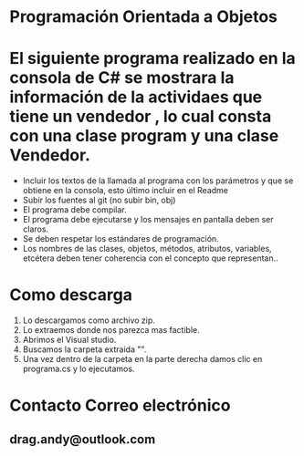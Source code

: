 # Programación Orientada a Objetos 

<h1>  El siguiente programa realizado en la consola de C# se mostrara la información de la actividaes que tiene un vendedor , lo cual consta 
con una clase program y una clase Vendedor. </h1>
 
  <ul> 
<li>Incluir los textos de la llamada al programa con los parámetros y que se obtiene en la consola, esto último incluir en el Readme</li> 
<li>Subir los fuentes al git (no subir bin, obj)</li> 
<li>El programa debe compilar.</li> 
<li>El programa debe ejecutarse y los mensajes en pantalla deben ser claros.</li> 
<li>Se deben respetar los estándares de programación.</li> 
<li>Los nombres de las clases, objetos, métodos, atributos, variables, etcétera deben tener coherencia con el concepto que representan..</li> 
 
  </ul> 
 
 # Como descarga 
 <ol> 
<li> Lo descargamos como archivo zip.</li> 
<li>Lo extraemos donde nos parezca mas factible.</li> 
<li>Abrimos el Visual studio.</li> 
<li>Buscamos la carpeta extraida "".</li> 
<li>Una vez dentro de la carpeta en la parte derecha damos clic en programa.cs y lo ejecutamos.</li> 
  </ol> 
  
  # Contacto Correo electrónico
  
  <h2>  drag.andy@outlook.com</h2>
